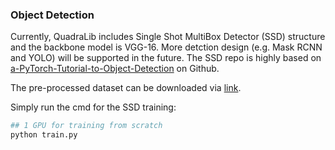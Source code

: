 ### Object Detection

Currently, QuadraLib includes Single Shot MultiBox Detector (SSD) structure and the backbone model is VGG-16. More detction design (e.g. Mask RCNN and YOLO) will be supported in the future. The SSD repo is highly based on [a-PyTorch-Tutorial-to-Object-Detection](https://github.com/sgrvinod/a-PyTorch-Tutorial-to-Object-Detection) on Github. 

The pre-processed dataset can be downloaded via [link](https://drive.google.com/file/d/1_RxZuPjWJ0IDVCt2DJ15dsAmRtF6SwWy/view?usp=sharing). 

Simply run the cmd for the SSD training:

```bash
## 1 GPU for training from scratch
python train.py
``` 

